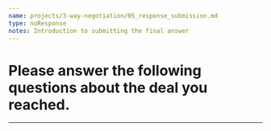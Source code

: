 ```yaml
---
name: projects/3-way-negotiation/05_response_submission.md
type: noResponse
notes: Introduction to submitting the final answer
---
```


# Please answer the following questions about the deal you reached.

---
